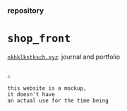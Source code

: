 ###



### repository
# `shop_front`
[`nkhklkstksch.xyz`](https://nkhklkstksch.xyz): journal and portfolio



```

⚠️

this website is a mockup,
it doesn't have
an actual use for the time being
```

